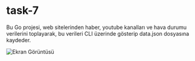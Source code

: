 # task-7

Bu Go projesi, web sitelerinden haber, youtube kanalları ve hava durumu verilerini toplayarak, bu verileri CLI üzerinde gösterip data.json dosyasına kaydeder.

![Ekran Görüntüsü](https://i.imgur.com/anz2OvB.png)
